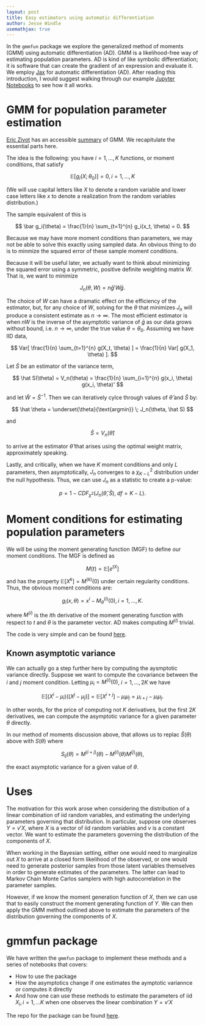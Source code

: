 ```yaml
---
layout: post
title: Easy estimators using automatic differentiation
author: Jesse Windle
usemathjax: true
---
```



<script type="text/javascript" id="MathJax-script" async
  src="https://cdn.jsdelivr.net/npm/mathjax@3/es5/tex-mml-chtml.js">
</script>


In the `gmmfun` package we explore the generalized method of moments (GMM) using automatic differentiation (AD).  GMM is a likelihood-free way of estimating population parameters.  AD is kind of like symbolic differentiation; it is software that can create the gradient of an expression and evaluate it. We employ [Jax](https://jax.readthedocs.io/en/latest/index.html) for automatic differentiation (AD).  After reading this introduction, I would suggest walking through our example [Jupyter Notebooks](https://github.com/jwindle/gmmfun/tree/main/notebooks) to see how it all works.


# GMM for population parameter estimation

[Eric Zivot](https://faculty.washington.edu/ezivot) has an accessible [summary](https://faculty.washington.edu/ezivot/econ583/gmm.pdf) of GMM.  We recapitulate the essential parts here.

The idea is the following: you have $i = 1, \ldots, K$ functions, or moment conditions, that satisfy 

$$
\mathbb{E}[g_i(X; \theta_0)] = 0, i = 1, \ldots, K
$$

(We will use capital letters like $X$ to denote a random variable and lower case letters like $x$ to denote a realization from the random variables distribution.)

The sample equivalent of this is

$$
\bar g_i(\theta) = \frac{1}{n} \sum_{t=1}^{n} g_i(x_t, \theta) = 0.
$$

Because we may have more moment conditions than parameters, we may not be able to solve this exactly using sampled data.  An obvious thing to do is to  minmize the squared error of these sample moment conditions.  

Because it will be useful later, we actually want to think about minimizing the squared error using a symmetric, positive definite weighting matrix $W$.  That is, we want to minimize

$$
J_n(\theta, W) = n \bar g' W \bar g.
$$

The choice of $W$ can have a dramatic effect on the efficiency of the estimator, but, for any choice of $W$, solving for the $\theta$ that minimizes $J_n$ will produce a consistent estimate as $n \rightarrow \infty$.  The most efficient estimator is when $n W$ is the inverse of the asymptotic variance of $\bar g$ as our data grows without bound, i.e. $n \rightarrow \infty$, under the true value $\theta = \theta_0$.  Assuming we have IID data,

$$
Var[ \frac{1}{n} \sum_{t=1}^{n} g(X_t, \theta) ] = \frac{1}{n} Var[ g(X_1, \theta) ].
$$

Let $\hat S$ be an estimator of the variance term,

$$
\hat S(\theta) = V_n(\theta) = \frac{1}{n} \sum_{i=1}^{n} g(x_i, \theta) g(x_i, \theta)'
$$

and let $\hat W = \hat S^{-1}$.  Then we can iteratively cylce through values of $\hat \theta$ and $\hat S$ by:

$$
\hat \theta = \underset{\theta}{\text{argmin}} \; J_n(\theta, \hat S)
$$

and

$$
\hat S = V_n(\hat \theta)
$$

to arrive at the estimator $\hat \theta$ that arises using the optimal weight matrix, approximately speaking.

Lastly, and critically, when we have $K$ moment conditions and only $L$ parameters, then asymptotically, $J_n$ converges to a $\chi^2_{K-L}$ distribution under the null hypothesis.  Thus, we can use $J_n$ as a statistic to create a p-value:

$$
p = 1 - CDF_{\chi^2}(J_n(\hat \theta, \hat S), \; df=K - L).
$$


# Moment conditions for estimating population parameters

We will be using the moment generating function (MGF) to define our moment conditions.  The MGF is defined as

$$
M(t) = \mathbb{E}[e^{t X}]
$$

and has the property $\mathbb{E}[X^k] = M^{(k)}(0)$ under certain regularity conditions.  Thus, the obvious moment conditions are:

$$
g_i(x, \theta) = x^i - M_\theta^{(i)}(0), i = 1, \ldots, K.
$$

where $M^{(i)}$ is the $i$th derivative of the moment generating function with respect to $t$ and $\theta$ is the parameter vector.  AD makes computing $M^{(i)}$ trivial.

The code is very simple and can be found [here](https://github.com/jwindle/gmmfun).


## Known asymptotic variance

We can actually go a step further here by computing the aysmptotic variance directly.  Suppose we want to compute the covariance between the $i$ and $j$ moment condition.  Letting $\mu_i = M^{(i)}(0)$, $i=1, \ldots, 2K$ we have

$$
\mathbb{E}[(X^i - \mu_i)((X^j - \mu_j)] = 
\mathbb{E}[X^{i+j}] - \mu_i \mu_j = \mu_{i+j} - \mu_i \mu_j.
$$

In other words, for the price of computing not $K$ derivatives, but the first $2K$ derivatives, we can compute the asymptotic variance for a given parameter $\theta$ directly.

In our method of moments discussion above, that allows us to replac $\hat S(\theta)$ above with $S(\theta)$ where

$$
S_{ij}(\theta) = M^{(i+j)}(\theta) - M^{(i)}(\theta) M^{(j)}(\theta),
$$

the exact asymptotic variance for a given value of $\theta$.


# Uses

The motivation for this work arose when considering the distribution of a linear combination of iid random variables, and estimating the underlying parameters governing that distribution.  In particular, suppose one observes $Y = v' X$, where $X$ is a vector of iid random variables and $v$ is a constant vector.  We want to estimate the parameters governing the distribution of the components of $X$.

When working in the Bayesian setting, either one would need to marginalize out $X$ to arrive at a closed form likelihood of the observed, or one would need to generate posterior samples from those latent variables themselves in order to generate estimates of the parameters.  The latter can lead to Markov Chain Monte Carlos samplers with high autocorrelation in the parameter samples.

However, if we know the moment generation function of $X$, then we can use that to easily construct the moment generating function of $Y$.  We can then apply the GMM method outlined above to estimate the parameters of the distribution governing the components of $X$.


# gmmfun package

We have written the `gmmfun` package to implement these methods and a series of notebooks that covers:

  - How to use the package
  - How the asymptotics change if one estimates the aymptotic variannce or computes it directly
  - And how one can use these methods to estimate the parameters of iid $X_i, i = 1, \ldots K$ when one observes the linear combination $Y = v' X$

The repo for the package can be found [here](https://github.com/jwindle/gmmfun).
